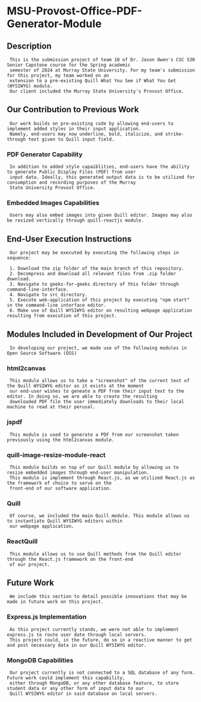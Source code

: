 # MSU-Provost-Office-PDF-Generator-Module
     
## Description

     This is the submission project of team 10 of Dr. Jason Owen's CSC 530 Senior Capstone course for the Spring academic
     semester of 2024 at Murray State University. For my team's submission for this project, my team worked on an  
     extension to a pre-existing Quill What You See if What You Get (WYSIWYG) module.
     Our client included the Murray State University's Provost Office.

## Our Contribution to Previous Work

     Our work builds on pre-existing code by allowing end-users to implement added styles in their input application.
     Namely, end-users may now underline, bold, italicize, and strike-through text given to Quill input field.

### PDF Generator Capability

     In addition to added style capaiblities, end-users have the ability to generate Public Display Files (PDF) from user 
     input data. Ideally, this generated output data is to be utilized for consumption and recording purposes of the Murray
     State University Provost Office.

### Embedded Images Capabilities

     Users may also embed images into given Quill editor. Images may also be resized vertically through quill-reactjs module.

## End-User Execution Instructions

     Our project may be executed by executing the following steps in sequence:

     1. Download the zip folder of the main branch of this repository.
     2. Decompress and download all relevant files from .zip folder download.
     3. Navigate to geeks-for-geeks directory of this folder through command-line-interface.
     4. Navigate to src directory.
     5. Execute web-application of this project by executing "npm start" in the command-line interface editor.
     6. Make use of Quill WYSIWYG editor on resulting webpage application resulting from execution of this project.

## Modules Included in Development of Our Project

     In developing our project, we made use of the following modules in Open Source Software (OSS)

### html2canvas

     This module allows us to take a "screenshot" of the current text of the Quill WYSIWYG editor as it exists at the moment 
     our end-user wishes to geneate a PDF from their input text to the editor. In doing so, we are able to create the resulting
     downloaded PDF file the user immediately downloads to their local machine to read at their perusal.

### jspdf

     This module is used to generate a PDF from our screenshot taken previously using the html2canvas module.

### quill-image-resize-module-react

     This module builds on top of our Quill module by allowing us to resize embedded images through end-user manipulation.
     This module is implement through React.js, as we utilized React.js as the framework of choice to serve on the 
     front-end of our software application.

### Quill

     Of course, we included the main Quill module. This module allows us to instantiate Quill WYSIWYG editors within
     our webpage application.

### ReactQuill

     This module allows us to use Quill methods from the Quill editor through the React.js framework on the front-end
     of our project.

## Future Work

     We include this section to detail possible innovations that may be made in future work on this project.

### Express.js Implementation

     As this project currently stands, we were not able to implement express.js to route user date through local servers.
     This project could, in the future, do so in a reactive manner to get and post necessary data in our Quill WYSIWYG editor.

### MongoDB Capabilities

     Our project currently is not connected to a SQL database of any form. Future work could implement this capability,
     either through MongoDB, or any other database feature, to store student data or any other form of input data to our
     Quill WYSIWYG editor in said database on local servers.
